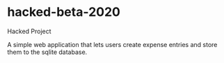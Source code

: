 # hacked-beta-2020
Hacked Project

A simple web application that lets users create expense entries and store them to the sqlite database.
#
